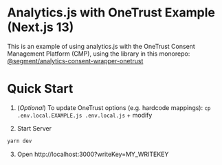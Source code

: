 # Analytics.js with OneTrust Example (Next.js 13)

This is an example of using analytics.js with the OneTrust Consent Management Platform (CMP), using the library in this monorepo:
[@segment/analytics-consent-wrapper-onetrust](/packages/consent/consent-wrapper-onetrust)

# Quick Start
1. (_Optional_) To update OneTrust options (e.g. hardcode mappings):
`cp .env.local.EXAMPLE.js .env.local.js` + modify 

2. Start Server

```sh
yarn dev
```
3. Open http://localhost:3000?writeKey=MY_WRITEKEY
